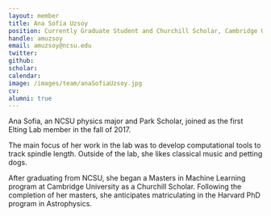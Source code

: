 ```yaml
---
layout: member
title: Ana Sofía Uzsoy
position: Currently Graduate Student and Churchill Scholar, Cambridge University; Formerly Undergraduate Researcher, Elting Lab
handle: amuzsoy
email: amuzsoy@ncsu.edu
twitter:
github:
scholar:
calendar:
image: /images/team/anaSofiaUzsoy.jpg
cv:
alumni: true
---
```


Ana Sofia, an NCSU physics major and Park Scholar, joined as the first Elting Lab member in the fall of 2017.

The main focus of her work in the lab was to develop computational tools to track spindle length. Outside of the lab, she likes classical music and petting dogs.

After graduating from NCSU, she began a Masters in Machine Learning program at Cambridge University as a Churchill Scholar. Following the completion of her masters, she anticipates matriculating in the Harvard PhD program in Astrophysics.
